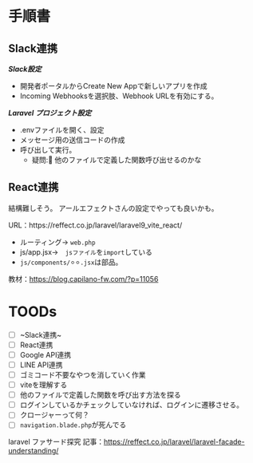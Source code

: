 # 手順書

## Slack連携

***Slack設定***

- 開発者ポータルからCreate New Appで新しいアプリを作成
- Incoming Webhooksを選択肢、Webhook URLを有効にする。

***Laravel プロジェクト設定***
- .envファイルを開く、設定
- メッセージ用の送信コードの作成
- 呼び出して実行。
  - 疑問:🤔 他のファイルで定義した関数呼び出せるのかな
 
## React連携

結構難しそう。
アールエフェクトさんの設定でやっても良いかも。

<p>URL：https://reffect.co.jp/laravel/laravel9_vite_react/</p>


- ルーティング→ `web.php`
- js/app.jsx→　`jsファイル`を`import`している
- `js/components/⚪︎⚪︎.jsx`は部品。

教材：https://blog.capilano-fw.com/?p=11056

# TOODs
- [ ] ~Slack連携~
- [ ] React連携
- [ ] Google API連携
- [ ] LINE API連携
- [ ] ゴミコード不要なやつを消していく作業
- [ ] viteを理解する
- [ ] 他のファイルで定義した関数を呼び出す方法を探る
- [ ] ログインしているかチェックしていなければ、ログインに遷移させる。
- [ ] クロージャーって何？
- [ ] `navigation.blade.php`が死んでる

laravel ファサード探究
記事：https://reffect.co.jp/laravel/laravel-facade-understanding/
